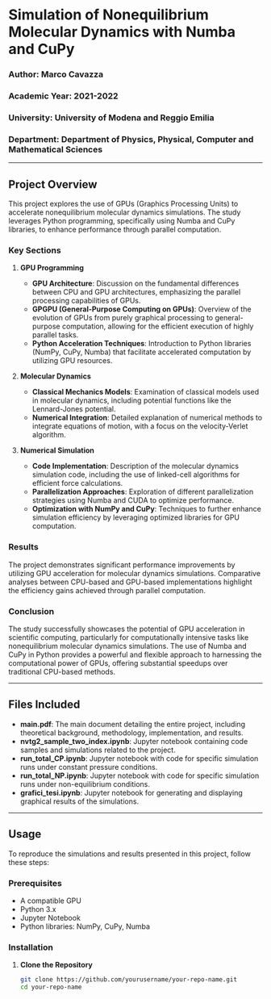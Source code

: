 # Simulation of Nonequilibrium Molecular Dynamics with Numba and CuPy

### Author: Marco Cavazza

### Academic Year: 2021-2022

### University: University of Modena and Reggio Emilia

### Department: Department of Physics, Physical, Computer and Mathematical Sciences

---

## Project Overview

This project explores the use of GPUs (Graphics Processing Units) to accelerate nonequilibrium molecular dynamics simulations. The study leverages Python programming, specifically using Numba and CuPy libraries, to enhance performance through parallel computation.

### Key Sections

1. **GPU Programming**
   - **GPU Architecture**: Discussion on the fundamental differences between CPU and GPU architectures, emphasizing the parallel processing capabilities of GPUs.
   - **GPGPU (General-Purpose Computing on GPUs)**: Overview of the evolution of GPUs from purely graphical processing to general-purpose computation, allowing for the efficient execution of highly parallel tasks.
   - **Python Acceleration Techniques**: Introduction to Python libraries (NumPy, CuPy, Numba) that facilitate accelerated computation by utilizing GPU resources.

2. **Molecular Dynamics**
   - **Classical Mechanics Models**: Examination of classical models used in molecular dynamics, including potential functions like the Lennard-Jones potential.
   - **Numerical Integration**: Detailed explanation of numerical methods to integrate equations of motion, with a focus on the velocity-Verlet algorithm.

3. **Numerical Simulation**
   - **Code Implementation**: Description of the molecular dynamics simulation code, including the use of linked-cell algorithms for efficient force calculations.
   - **Parallelization Approaches**: Exploration of different parallelization strategies using Numba and CUDA to optimize performance.
   - **Optimization with NumPy and CuPy**: Techniques to further enhance simulation efficiency by leveraging optimized libraries for GPU computation.

### Results

The project demonstrates significant performance improvements by utilizing GPU acceleration for molecular dynamics simulations. Comparative analyses between CPU-based and GPU-based implementations highlight the efficiency gains achieved through parallel computation.

### Conclusion

The study successfully showcases the potential of GPU acceleration in scientific computing, particularly for computationally intensive tasks like nonequilibrium molecular dynamics simulations. The use of Numba and CuPy in Python provides a powerful and flexible approach to harnessing the computational power of GPUs, offering substantial speedups over traditional CPU-based methods.

---

## Files Included

- **main.pdf**: The main document detailing the entire project, including theoretical background, methodology, implementation, and results.
- **nvtg2_sample_two_index.ipynb**: Jupyter notebook containing code samples and simulations related to the project.
- **run_total_CP.ipynb**: Jupyter notebook with code for specific simulation runs under constant pressure conditions.
- **run_total_NP.ipynb**: Jupyter notebook with code for specific simulation runs under non-equilibrium conditions.
- **grafici_tesi.ipynb**: Jupyter notebook for generating and displaying graphical results of the simulations.

---

## Usage

To reproduce the simulations and results presented in this project, follow these steps:

### Prerequisites

- A compatible GPU
- Python 3.x
- Jupyter Notebook
- Python libraries: NumPy, CuPy, Numba

### Installation

1. **Clone the Repository**
   ```bash
   git clone https://github.com/yourusername/your-repo-name.git
   cd your-repo-name
